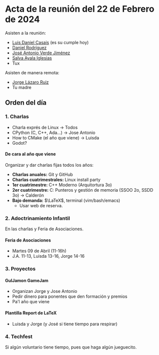 # Acta de la reunión del 22 de Febrero de 2024

Asisten a la reunión:

 * [Luis Daniel Casais](https://github.com/rajayonin) (es su cumple hoy)
 * [Daniel Rodríguez](https://github.com/Patataman)
 * [José Antonio Verde Jiménez](https://github.com/joseaverde)
 * [Salva Ayala Iglesias](https://github.com/Goldensit0)
 * Tux

Asisten de manera remota:

 * [Jorge Lázaro Ruiz](https://github.com/JorgeyGari)
 * Tu madre

## Orden del día
### 1. Charlas
 * Charla exprés de Linux -> Todos
 * CPython (C, C++, Ada...) -> Jose Antonio
 * How to CMake (el año que viene) -> Luisda
 * Godot?

#### De cara al año que viene
 Organizar y dar charlas fijas todos los años:
 * **Charlas anuales:** Git y GitHub
 * **Charlas cuatrimestrales:** Linux install party
 * **1er cuatrimestre:** C++ Moderno (Arquitortura 3o)
 * **2er cuatrimestre:** C: Punteros y gestión de memoria (SSOO 2o, SSDD 3o) ->
   Calderón
 * **Bajo demanda:** $\LaTeX$, terminal (vim/bash/emacs)
   - Usar web de reserva.

### 2. Adoctrinamiento Infantil
En las charlas y Feria de Asociaciones.

#### Feria de Asociaciones
 * Martes 09 de Abril (11-16h)
 * J.A. 11-13, Luisda 13-16, Jorge 14-16

### 3. Proyectos
#### GulJamon GameJam
 * Organizan Jorge y Jose Antonio
 * Pedir dinero para ponentes que den formación y premios
 * Pa'l año que viene
#### Plantilla Report de LaTeX
 * Luisda y Jorge (y José si tiene tiempo para respirar)

### 4. Techfest
Si algún voluntario tiene tiempo, pues que haga algún jueguecito.
